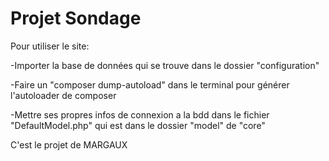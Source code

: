 # Projet Sondage

Pour utiliser le site: 

-Importer la base de données qui se trouve dans le dossier "configuration"

-Faire un "composer dump-autoload" dans le terminal pour générer l'autoloader de composer

-Mettre ses propres infos de connexion a la bdd dans le fichier "DefaultModel.php" qui est dans le dossier "model" de "core"



C'est le projet de MARGAUX



